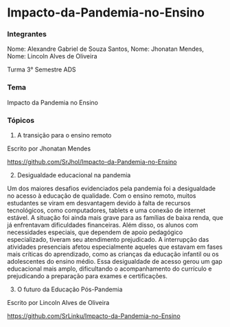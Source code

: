 # Impacto-da-Pandemia-no-Ensino

### Integrantes
Nome: Alexandre Gabriel de Souza Santos,
Nome: Jhonatan Mendes,
Nome: Lincoln Alves de Oliveira

Turma 3° Semestre ADS

### Tema
Impacto da Pandemia no Ensino 

### Tópicos
1. A transição para o ensino remoto

Escrito por Jhonatan Mendes

https://github.com/SrJhol/Impacto-da-Pandemia-no-Ensino

2. Desigualdade educacional na pandemia 

Um dos maiores desafios evidenciados pela pandemia foi a desigualdade no acesso à educação de qualidade. Com o ensino remoto, muitos estudantes se viram em desvantagem devido à falta de recursos tecnológicos, como computadores, tablets e uma conexão de internet estável. A situação foi ainda mais grave para as famílias de baixa renda, que já enfrentavam dificuldades financeiras. Além disso, os alunos com necessidades especiais, que dependem de apoio pedagógico especializado, tiveram seu atendimento prejudicado. A interrupção das atividades presenciais afetou especialmente aqueles que estavam em fases mais críticas do aprendizado, como as crianças da educação infantil ou os adolescentes do ensino médio. Essa desigualdade de acesso gerou um gap educacional mais amplo, dificultando o acompanhamento do currículo e prejudicando a preparação para exames e certificações.

3. O futuro da Educação Pós-Pandemia

Escrito por Lincoln Alves de Oliveira

https://github.com/SrLinku/Impacto-da-Pandemia-no-Ensino
